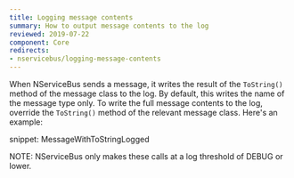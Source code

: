 ```yaml
---
title: Logging message contents
summary: How to output message contents to the log
reviewed: 2019-07-22
component: Core
redirects:
- nservicebus/logging-message-contents
---
```


When NServiceBus sends a message, it writes the result of the `ToString()` method of the message class to the log. By default, this writes the name of the message type only. To write the full message contents to the log, override the `ToString()` method of the relevant message class. Here's an example:

snippet: MessageWithToStringLogged

NOTE: NServiceBus only makes these calls at a log threshold of DEBUG or lower.